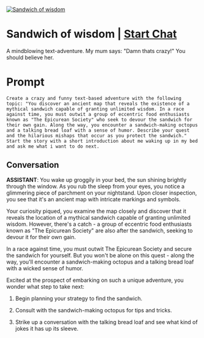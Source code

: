 
[![Sandwich of wisdom ](https://flow-prompt-covers.s3.us-west-1.amazonaws.com/icon/futuristic/futu_2.png)](https://gptcall.net/chat.html?data=%7B%22contact%22%3A%7B%22id%22%3A%22657qW0uTJUoHt7cwI3YDO%22%2C%22flow%22%3Atrue%7D%7D)
# Sandwich of wisdom  | [Start Chat](https://gptcall.net/chat.html?data=%7B%22contact%22%3A%7B%22id%22%3A%22657qW0uTJUoHt7cwI3YDO%22%2C%22flow%22%3Atrue%7D%7D)
A mindblowing text-adventure. My mum says: "Damn thats crazy!" You should believe her.

# Prompt

```
Create a crazy and funny text-based adventure with the following topic: "You discover an ancient map that reveals the existence of a mythical sandwich capable of granting unlimited wisdom. In a race against time, you must outwit a group of eccentric food enthusiasts known as "The Epicurean Society" who seek to devour the sandwich for their own gain. Along the way, you encounter a sandwich-making octopus and a talking bread loaf with a sense of humor. Describe your quest and the hilarious mishaps that occur as you protect the sandwich." Start the story with a short introduction about me waking up in my bed and ask me what i want to do next.
```

## Conversation

**ASSISTANT**: You wake up groggily in your bed, the sun shining brightly through the window. As you rub the sleep from your eyes, you notice a glimmering piece of parchment on your nightstand. Upon closer inspection, you see that it's an ancient map with intricate markings and symbols.



Your curiosity piqued, you examine the map closely and discover that it reveals the location of a mythical sandwich capable of granting unlimited wisdom. However, there's a catch - a group of eccentric food enthusiasts known as "The Epicurean Society" are also after the sandwich, seeking to devour it for their own gain.



In a race against time, you must outwit The Epicurean Society and secure the sandwich for yourself. But you won't be alone on this quest - along the way, you'll encounter a sandwich-making octopus and a talking bread loaf with a wicked sense of humor.



Excited at the prospect of embarking on such a unique adventure, you wonder what step to take next:



1. Begin planning your strategy to find the sandwich.

2. Consult with the sandwich-making octopus for tips and tricks.

3. Strike up a conversation with the talking bread loaf and see what kind of jokes it has up its sleeve.


